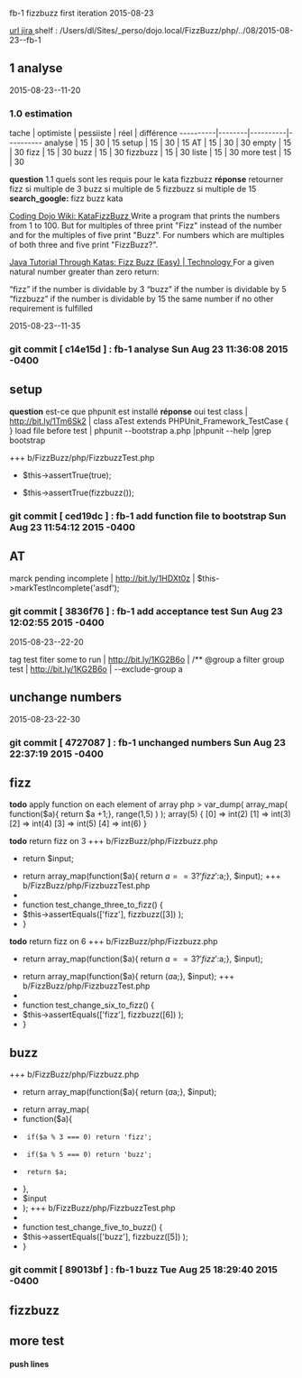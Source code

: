  fb-1 fizzbuzz first iteration 2015-08-23

[ url jira ](https://touspourun.atlassian.net/browse/fb-1)
shelf : /Users/dl/Sites/_perso/dojo.local/FizzBuzz/php/../08/2015-08-23--fb-1

## 1 analyse
  2015-08-23--11-20

### 1.0 estimation

  tache     | optimiste | pessiiste | réel | différence
  ----------|--------|----------|----------
  analyse   | 15     | 30       | 15
  setup     | 15     | 30       | 15
  AT        | 15     | 30          | 30
  empty     | 15     | 30
  fizz      | 15     | 30
  buzz    | 15     | 30
  fizzbuzz   | 15     | 30
  liste   | 15     | 30
  more test   | 15     | 30

__question__ 1.1 quels sont les requis pour le kata fizzbuzz __réponse__ retourner fizz si multiple de 3 buzz si multiple de 5 fizzbuzz si multiple de 15
  __search_google:__ fizz buzz kata

[ Coding Dojo Wiki: KataFizzBuzz ](http://codingdojo.org/cgi-bin/index.pl?KataFizzBuzz)
Write a program that prints the numbers from 1 to 100. But for multiples of three print "Fizz" instead of the number and for the multiples of five print "Buzz". For numbers which are multiples of both three and five print "FizzBuzz?".

[ Java Tutorial Through Katas: Fizz Buzz (Easy) | Technology ](http://technologyconversations.com/2014/03/12/java-tutorial-through-katas-fizz-buzz-easy/)
For a given natural number greater than zero return:

“fizz” if the number is dividable by 3
“buzz” if the number is dividable by 5
“fizzbuzz” if the number is dividable by 15
the same number if no other requirement is fulfilled

  2015-08-23--11-35
### git commit [ c14e15d ] :  fb-1 analyse  Sun Aug 23 11:36:08 2015 -0400

## setup
__question__ est-ce que phpunit est installé __réponse__ oui
test class  |  http://bit.ly/1Tm6Sk2  |  class aTest extends PHPUnit_Framework_TestCase { }
load file before test | phpunit --bootstrap a.php |phpunit --help |grep bootstrap

+++ b/FizzBuzz/php/FizzbuzzTest.php
-    $this->assertTrue(true);
+    $this->assertTrue(fizzbuzz());
### git commit [ ced19dc ] :  fb-1 add function file to bootstrap  Sun Aug 23 11:54:12 2015 -0400
##  AT

marck pending incomplete  |  http://bit.ly/1HDXt0z  |  $this->markTestIncomplete('asdf');

### git commit [ 3836f76 ] :  fb-1 add acceptance test  Sun Aug 23 12:02:55 2015 -0400

2015-08-23--22-20

tag test fiter some to run | http://bit.ly/1KG2B6o | /** @group a
filter group test | http://bit.ly/1KG2B6o | --exclude-group a

##  unchange numbers
2015-08-23-22-30
### git commit [ 4727087 ] :  fb-1 unchanged numbers  Sun Aug 23 22:37:19 2015 -0400

##  fizz
__todo__ apply function on each element of array
php > var_dump( array_map( function($a){ return $a +1;}, range(1,5) )  );
array(5) {
    [0] =>
      int(2)
        [1] =>
          int(3)
            [2] =>
              int(4)
                [3] =>
                  int(5)
                    [4] =>
                      int(6)
}

__todo__ return fizz on 3
+++ b/FizzBuzz/php/Fizzbuzz.php
-  return $input;
+  return array_map(function($a){ return $a == 3 ?'fizz':$a;}, $input);
+++ b/FizzBuzz/php/FizzbuzzTest.php
+
+  function test_change_three_to_fizz() {
+    $this->assertEquals(['fizz'], fizzbuzz([3]) );
+  }

__todo__ return fizz on 6
+++ b/FizzBuzz/php/Fizzbuzz.php
-  return array_map(function($a){ return $a == 3 ?'fizz':$a;}, $input);
+  return array_map(function($a){ return ($a % 3 === 0) ?'fizz':$a;}, $input);
+++ b/FizzBuzz/php/FizzbuzzTest.php
+
+  function test_change_six_to_fizz() {
+    $this->assertEquals(['fizz'], fizzbuzz([6]) );
+  }

##  buzz
+++ b/FizzBuzz/php/Fizzbuzz.php
-  return array_map(function($a){ return ($a % 3 === 0) ?'fizz':$a;}, $input);
+  return array_map(
+    function($a){
+      if($a % 3 === 0) return 'fizz';
+      if($a % 5 === 0) return 'buzz';
+      return $a;
+    }, 
+    $input
+  );
+++ b/FizzBuzz/php/FizzbuzzTest.php
+
+  function test_change_five_to_buzz() {
+    $this->assertEquals(['buzz'], fizzbuzz([5]) );
+  }
### git commit [ 89013bf ] :  fb-1 buzz  Tue Aug 25 18:29:40 2015 -0400
##  fizzbuzz
##  more test

#### push lines ####
